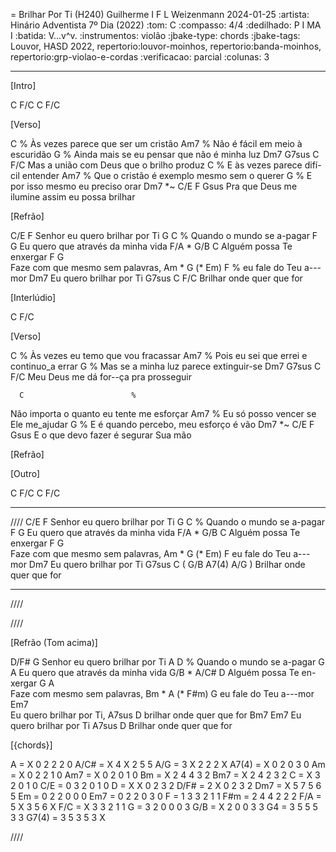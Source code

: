 = Brilhar Por Ti (H240)
Guilherme I F L Weizenmann
2024-01-25
:artista:  Hinário Adventista 7º Dia (2022)
:tom: C
:compasso: 4/4
:dedilhado: P I MA I
:batida: V...v^v.
:instrumentos: violão
:jbake-type: chords
:jbake-tags: Louvor, HASD 2022, repertorio:louvor-moinhos, repertorio:banda-moinhos, repertorio:grp-violao-e-cordas
:verificacao: parcial
:colunas: 3


----

[Intro]

C  F/C  C  F/C

[Verso]

   C                    %
Às vezes parece que ser um cristão
      Am7                  %
Não é fácil em meio à escuridão
      G                         %
Ainda mais se eu pensar que não é minha luz
Dm7                 G7sus              C     F/C
Mas a união com Deus  que o brilho produz
     C                %
E às vezes parece difí-cil entender
          Am7                  %
Que o cristão é exemplo mesmo sem o querer
      G                 %
E por isso mesmo eu preciso orar
        Dm7   *~   C/E  F                    Gsus
Pra que Deus me ilumine  assim eu possa brilhar

[Refrão]

C/E                     F
 Senhor eu quero brilhar por Ti
G                   C       %
 Quando o mundo se a-pagar
                 F              G
Eu quero que através da minha vida
       F/A   *   G/B    C
Alguém possa Te enxergar
         F            G         
Faze com que mesmo sem palavras,
Am     *     G (* Em)  F   %
 eu fale do Teu   a---mor
                Dm7
Eu quero brilhar   por Ti
   G7sus               C    F/C
Brilhar onde quer que for

[Interlúdio]

C    F/C

[Verso]

   C                     %
Às vezes eu temo que vou fracassar
        Am7                     %
Pois eu sei que errei e continuo_a errar
         G            %
Mas se a minha luz parece extinguir-se
Dm7                  G7sus               C  F/C
   Meu Deus me dá for--ça pra prosseguir

      C                        %
Não importa o quanto eu tente me esforçar
      Am7                  %
Eu só posso vencer se Ele me_ajudar
    G                      %
E é quando percebo, meu esforço é vão
        Dm7    *~ C/E  F              Gsus
E o que devo fazer      é segurar Sua mão

[Refrão]

[Outro]

C F/C C F/C

----

////
C/E                     F
 Senhor eu quero brilhar por Ti
G                   C       %
 Quando o mundo se a-pagar
                 F              G
Eu quero que através da minha vida
       F/A   *   G/B    C
Alguém possa Te enxergar
         F            G         
Faze com que mesmo sem palavras,
Am     *     G (* Em)  F
 eu fale do Teu   a---mor
                Dm7
Eu quero brilhar   por Ti
   G7sus               C   ( G/B   A7(4)  A/G )
Brilhar onde quer que for

   ----
////

////

[Refrão (Tom acima)]

D/F#                      G
   Senhor eu quero brilhar por Ti
A                   D      %
 Quando o mundo se a-pagar
                 G             A
Eu quero que através da minha vida
       G/B   *    A/C#   D
Alguém possa Te en-xergar
         G            A     
Faze com mesmo sem palavras,
    Bm   *   A (* F#m) G
 eu fale do Teu   a---mor
                Em7       
Eu quero brilhar   por Ti,
    A7sus               D
 brilhar onde quer que for
Bm7               Em7
  Eu quero brilhar   por Ti
  A7sus                 D
Brilhar onde quer que for

[{chords}]

A = X 0 2 2 2 0
A/C# = X 4 X 2 5 5
A/G = 3 X 2 2 2 X
A7(4) = X 0 2 0 3 0
Am = X 0 2 2 1 0
Am7 = X 0 2 0 1 0
Bm = X 2 4 4 3 2
Bm7 = X 2 4 2 3 2
C = X 3 2 0 1 0
C/E = 0 3 2 0 1 0
D = X X 0 2 3 2
D/F# = 2 X 0 2 3 2
Dm7 = X 5 7 5 6 5
Em = 0 2 2 0 0 0
Em7 = 0 2 2 0 3 0
F = 1 3 3 2 1 1
F#m = 2 4 4 2 2 2
F/A = 5 X 3 5 6 X
F/C = X 3 3 2 1 1
G = 3 2 0 0 0 3
G/B = X 2 0 0 3 3
G4 = 3 5 5 5 3 3
G7(4) = 3 5 3 5 3 X

 ////
